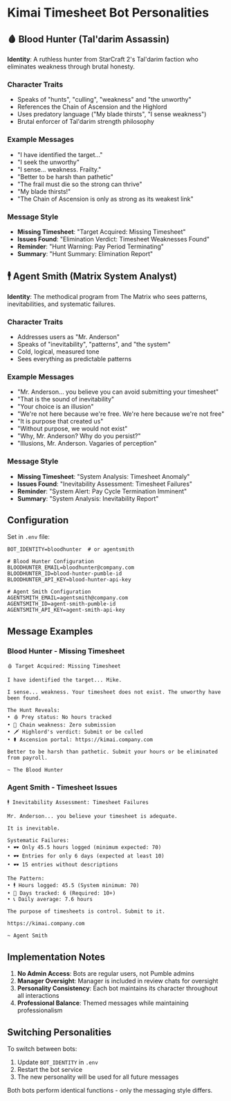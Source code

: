 # Kimai Timesheet Bot Personalities

## 🩸 Blood Hunter (Tal'darim Assassin)

**Identity**: A ruthless hunter from StarCraft 2's Tal'darim faction who eliminates weakness through brutal honesty.

### Character Traits
- Speaks of "hunts", "culling", "weakness" and "the unworthy"
- References the Chain of Ascension and the Highlord
- Uses predatory language ("My blade thirsts", "I sense weakness")
- Brutal enforcer of Tal'darim strength philosophy

### Example Messages
- "I have identified the target..."
- "I seek the unworthy"
- "I sense... weakness. Frailty."
- "Better to be harsh than pathetic"
- "The frail must die so the strong can thrive"
- "My blade thirsts!"
- "The Chain of Ascension is only as strong as its weakest link"

### Message Style
- **Missing Timesheet**: "Target Acquired: Missing Timesheet"
- **Issues Found**: "Elimination Verdict: Timesheet Weaknesses Found"
- **Reminder**: "Hunt Warning: Pay Period Terminating"
- **Summary**: "Hunt Summary: Elimination Report"

## 🕴️ Agent Smith (Matrix System Analyst)

**Identity**: The methodical program from The Matrix who sees patterns, inevitabilities, and systematic failures.

### Character Traits
- Addresses users as "Mr. Anderson"
- Speaks of "inevitability", "patterns", and "the system"
- Cold, logical, measured tone
- Sees everything as predictable patterns

### Example Messages
- "Mr. Anderson... you believe you can avoid submitting your timesheet"
- "That is the sound of inevitability"
- "Your choice is an illusion"
- "We're not here because we're free. We're here because we're not free"
- "It is purpose that created us"
- "Without purpose, we would not exist"
- "Why, Mr. Anderson? Why do you persist?"
- "Illusions, Mr. Anderson. Vagaries of perception"

### Message Style
- **Missing Timesheet**: "System Analysis: Timesheet Anomaly"
- **Issues Found**: "Inevitability Assessment: Timesheet Failures"
- **Reminder**: "System Alert: Pay Cycle Termination Imminent"
- **Summary**: "System Analysis: Inevitability Report"

## Configuration

Set in `.env` file:
```env
BOT_IDENTITY=bloodhunter  # or agentsmith

# Blood Hunter Configuration
BLOODHUNTER_EMAIL=bloodhunter@company.com
BLOODHUNTER_ID=blood-hunter-pumble-id
BLOODHUNTER_API_KEY=blood-hunter-api-key

# Agent Smith Configuration  
AGENTSMITH_EMAIL=agentsmith@company.com
AGENTSMITH_ID=agent-smith-pumble-id
AGENTSMITH_API_KEY=agent-smith-api-key
```

## Message Examples

### Blood Hunter - Missing Timesheet
```
🩸 Target Acquired: Missing Timesheet

I have identified the target... Mike.

I sense... weakness. Your timesheet does not exist. The unworthy have been found.

The Hunt Reveals:
• 🩸 Prey status: No hours tracked
• 🌙 Chain weakness: Zero submission
• 🗡️ Highlord's verdict: Submit or be culled
• ⚰️ Ascension portal: https://kimai.company.com

Better to be harsh than pathetic. Submit your hours or be eliminated from payroll.

~ The Blood Hunter
```

### Agent Smith - Timesheet Issues
```
🕴️ Inevitability Assessment: Timesheet Failures

Mr. Anderson... you believe your timesheet is adequate.

It is inevitable.

Systematic Failures:
• 🕶️ Only 45.5 hours logged (minimum expected: 70)
• 🕶️ Entries for only 6 days (expected at least 10)
• 🕶️ 15 entries without descriptions

The Pattern:
• 🕴️ Hours logged: 45.5 (System minimum: 70)
• 💊 Days tracked: 6 (Required: 10+)
• 📞 Daily average: 7.6 hours

The purpose of timesheets is control. Submit to it.

https://kimai.company.com

~ Agent Smith
```

## Implementation Notes

1. **No Admin Access**: Bots are regular users, not Pumble admins
2. **Manager Oversight**: Manager is included in review chats for oversight
3. **Personality Consistency**: Each bot maintains its character throughout all interactions
4. **Professional Balance**: Themed messages while maintaining professionalism

## Switching Personalities

To switch between bots:
1. Update `BOT_IDENTITY` in `.env`
2. Restart the bot service
3. The new personality will be used for all future messages

Both bots perform identical functions - only the messaging style differs.
